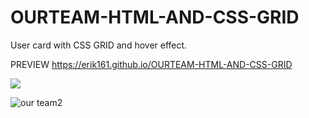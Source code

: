 
# OURTEAM-HTML-AND-CSS-GRID

User card with CSS GRID and hover effect.


PREVIEW https://erik161.github.io/OURTEAM-HTML-AND-CSS-GRID


![](img/present.png)

![our team2](https://user-images.githubusercontent.com/26189854/65059649-9b164c00-d933-11e9-8298-ff78eddc49ea.gif)



